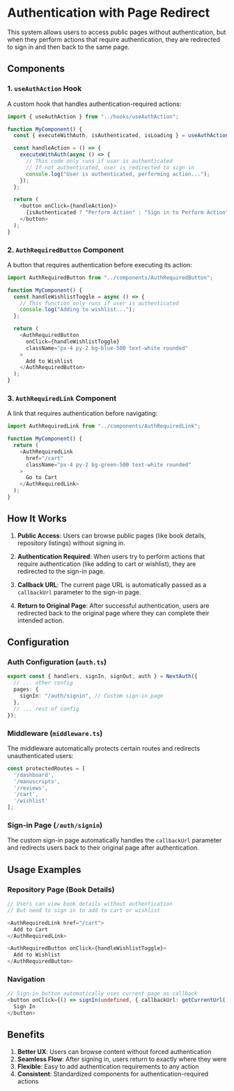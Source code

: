 # Authentication with Page Redirect

This system allows users to access public pages without authentication, but when they perform actions that require authentication, they are redirected to sign in and then back to the same page.

## Components

### 1. `useAuthAction` Hook

A custom hook that handles authentication-required actions:

```typescript
import { useAuthAction } from "../hooks/useAuthAction";

function MyComponent() {
  const { executeWithAuth, isAuthenticated, isLoading } = useAuthAction();

  const handleAction = () => {
    executeWithAuth(async () => {
      // This code only runs if user is authenticated
      // If not authenticated, user is redirected to sign in
      console.log("User is authenticated, performing action...");
    });
  };

  return (
    <button onClick={handleAction}>
      {isAuthenticated ? "Perform Action" : "Sign in to Perform Action"}
    </button>
  );
}
```

### 2. `AuthRequiredButton` Component

A button that requires authentication before executing its action:

```typescript
import AuthRequiredButton from "../components/AuthRequiredButton";

function MyComponent() {
  const handleWishlistToggle = async () => {
    // This function only runs if user is authenticated
    console.log("Adding to wishlist...");
  };

  return (
    <AuthRequiredButton
      onClick={handleWishlistToggle}
      className="px-4 py-2 bg-blue-500 text-white rounded"
    >
      Add to Wishlist
    </AuthRequiredButton>
  );
}
```

### 3. `AuthRequiredLink` Component

A link that requires authentication before navigating:

```typescript
import AuthRequiredLink from "../components/AuthRequiredLink";

function MyComponent() {
  return (
    <AuthRequiredLink
      href="/cart"
      className="px-4 py-2 bg-green-500 text-white rounded"
    >
      Go to Cart
    </AuthRequiredLink>
  );
}
```

## How It Works

1. **Public Access**: Users can browse public pages (like book details, repository listings) without signing in.

2. **Authentication Required**: When users try to perform actions that require authentication (like adding to cart or wishlist), they are redirected to the sign-in page.

3. **Callback URL**: The current page URL is automatically passed as a `callbackUrl` parameter to the sign-in page.

4. **Return to Original Page**: After successful authentication, users are redirected back to the original page where they can complete their intended action.

## Configuration

### Auth Configuration (`auth.ts`)

```typescript
export const { handlers, signIn, signOut, auth } = NextAuth({
  // ... other config
  pages: {
    signIn: "/auth/signin", // Custom sign-in page
  },
  // ... rest of config
});
```

### Middleware (`middleware.ts`)

The middleware automatically protects certain routes and redirects unauthenticated users:

```typescript
const protectedRoutes = [
  '/dashboard',
  '/manuscripts', 
  '/reviews',
  '/cart',
  '/wishlist'
];
```

### Sign-in Page (`/auth/signin`)

The custom sign-in page automatically handles the `callbackUrl` parameter and redirects users back to their original page after authentication.

## Usage Examples

### Repository Page (Book Details)

```typescript
// Users can view book details without authentication
// But need to sign in to add to cart or wishlist

<AuthRequiredLink href="/cart">
  Add to Cart
</AuthRequiredLink>

<AuthRequiredButton onClick={handleWishlistToggle}>
  Add to Wishlist
</AuthRequiredButton>
```

### Navigation

```typescript
// Sign-in button automatically uses current page as callback
<button onClick={() => signIn(undefined, { callbackUrl: getCurrentUrl() })}>
  Sign In
</button>
```

## Benefits

1. **Better UX**: Users can browse content without forced authentication
2. **Seamless Flow**: After signing in, users return to exactly where they were
3. **Flexible**: Easy to add authentication requirements to any action
4. **Consistent**: Standardized components for authentication-required actions
